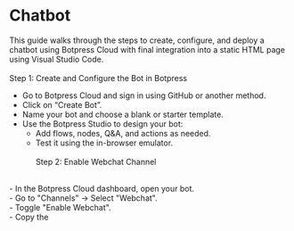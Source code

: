 # Chatbot
This guide walks through the steps to create, configure, and deploy a chatbot using Botpress Cloud with final integration into a static HTML page using Visual Studio Code.
<br><br>
Step 1: Create and Configure the Bot in Botpress
<br>
- Go to Botpress Cloud and sign in using GitHub or another method.
  <br>
- Click on “Create Bot”.
  <br>
- Name your bot and choose a blank or starter template.
  <br>
- Use the Botpress Studio to design your bot:
  <br>
  - Add flows, nodes, Q&A, and actions as needed.
    <br>
  - Test it using the in-browser emulator.
<br><br>
Step 2: Enable Webchat Channel
<br>
- In the Botpress Cloud dashboard, open your bot.
  <br>
- Go to "Channels" → Select "Webchat".
  <br>
- Toggle "Enable Webchat".
  <br>
- Copy the <script> tags shown under "Installation"; you’ll embed these in your HTML file.
<br><br>
Step 3: Create an HTML File to Embed the Bot
<br>
- Open Visual Studio Code (VSC).
  <br>
- Create a file named "bot.html".<br>
- Paste the Webchat embed code inside the <body> tag.<br>
- Use the "Live Server" extension in VSC to preview the bot:<br>
  - Right-click the HTML file → Click "Go Live”.<br>
  - Your bot will appear on the page.<br>
